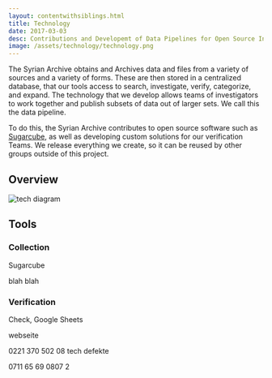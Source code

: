 ```yaml
---
layout: contentwithsiblings.html
title: Technology
date: 2017-03-03
desc: Contributions and Developemt of Data Pipelines for Open Source Investigations
image: /assets/technology/technology.png
---
```


The Syrian Archive obtains and Archives data and files from a variety of sources and a variety of forms.  These are then stored in a centralized database, that our tools access to search, investigate, verify, categorize, and expand.  The technology that we develop allows teams of investigators to work together and publish subsets of data out of larger sets.  We call this the data pipeline.

To do this, the Syrian Archive contributes to open source software such as [Sugarcube](Sugarcube), as well as developing custom solutions for our verification Teams.  We release everything we create, so it can be reused by other groups outside of this project.

## Overview

![tech diagram](/assets/technology/techdiagram.jpg)


## Tools

### Collection

Sugarcube

blah blah

### Verification

Check, Google Sheets

webseite

0221 370 502 08 tech defekte

0711 65 69 0807
2
